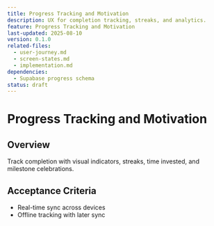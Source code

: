```yaml
---
title: Progress Tracking and Motivation
description: UX for completion tracking, streaks, and analytics.
feature: Progress Tracking and Motivation
last-updated: 2025-08-10
version: 0.1.0
related-files:
  - user-journey.md
  - screen-states.md
  - implementation.md
dependencies:
  - Supabase progress schema
status: draft
---
```


# Progress Tracking and Motivation

## Overview
Track completion with visual indicators, streaks, time invested, and milestone celebrations.

## Acceptance Criteria
- Real-time sync across devices
- Offline tracking with later sync
